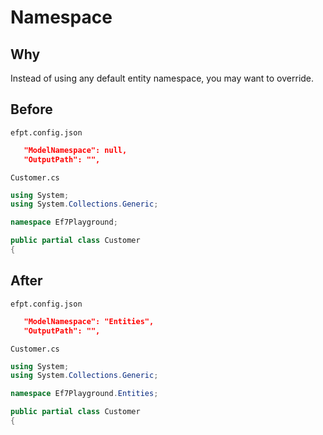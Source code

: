# Namespace

## Why

Instead of using any default entity namespace, you may want to override.

## Before

`efpt.config.json`

```json
   "ModelNamespace": null,
   "OutputPath": "",
```

`Customer.cs`

```csharp
using System;
using System.Collections.Generic;

namespace Ef7Playground;

public partial class Customer
{
```

## After

`efpt.config.json`

```json
   "ModelNamespace": "Entities",
   "OutputPath": "",
```

`Customer.cs`

```csharp
using System;
using System.Collections.Generic;

namespace Ef7Playground.Entities;

public partial class Customer
{
```
